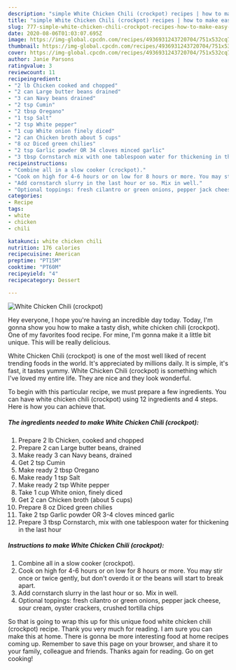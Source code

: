 ```yaml
---
description: "simple White Chicken Chili (crockpot) recipes | how to make easy White Chicken Chili (crockpot)"
title: "simple White Chicken Chili (crockpot) recipes | how to make easy White Chicken Chili (crockpot)"
slug: 777-simple-white-chicken-chili-crockpot-recipes-how-to-make-easy-white-chicken-chili-crockpot
date: 2020-08-06T01:03:07.695Z
image: https://img-global.cpcdn.com/recipes/4936931243720704/751x532cq70/white-chicken-chili-crockpot-recipe-main-photo.jpg
thumbnail: https://img-global.cpcdn.com/recipes/4936931243720704/751x532cq70/white-chicken-chili-crockpot-recipe-main-photo.jpg
cover: https://img-global.cpcdn.com/recipes/4936931243720704/751x532cq70/white-chicken-chili-crockpot-recipe-main-photo.jpg
author: Janie Parsons
ratingvalue: 3
reviewcount: 11
recipeingredient:
- "2 lb Chicken cooked and chopped"
- "2 can Large butter beans drained"
- "3 can Navy beans drained"
- "2 tsp Cumin"
- "2 tbsp Oregano"
- "1 tsp Salt"
- "2 tsp White pepper"
- "1 cup White onion finely diced"
- "2 can Chicken broth about 5 cups"
- "8 oz Diced green chilies"
- "2 tsp Garlic powder OR 34 cloves minced garlic"
- "3 tbsp Cornstarch mix with one tablespoon water for thickening in the last hour"
recipeinstructions:
- "Combine all in a slow cooker (crockpot)."
- "Cook on high for 4-6 hours or on low for 8 hours or more. You may stir once or twice gently, but don&#39;t overdo it or the beans will start to break apart."
- "Add cornstarch slurry in the last hour or so. Mix in well."
- "Optional toppings: fresh cilantro or green onions, pepper jack cheese, sour cream, oyster crackers, crushed tortilla chips"
categories:
- Recipe
tags:
- white
- chicken
- chili

katakunci: white chicken chili 
nutrition: 176 calories
recipecuisine: American
preptime: "PT15M"
cooktime: "PT60M"
recipeyield: "4"
recipecategory: Dessert

---
```



![White Chicken Chili (crockpot)](https://img-global.cpcdn.com/recipes/4936931243720704/751x532cq70/white-chicken-chili-crockpot-recipe-main-photo.jpg)

Hey everyone, I hope you're having an incredible day today. Today, I'm gonna show you how to make a tasty dish, white chicken chili (crockpot). One of my favorites food recipe. For mine, I'm gonna make it a little bit unique. This will be really delicious.



White Chicken Chili (crockpot) is one of the most well liked of recent trending foods in the world. It's appreciated by millions daily. It is simple, it's fast, it tastes yummy. White Chicken Chili (crockpot) is something which I've loved my entire life. They are nice and they look wonderful.


To begin with this particular recipe, we must prepare a few ingredients. You can have white chicken chili (crockpot) using 12 ingredients and 4 steps. Here is how you can achieve that.

<!--inarticleads1-->

##### The ingredients needed to make White Chicken Chili (crockpot):

1. Prepare 2 lb Chicken, cooked and chopped
1. Prepare 2 can Large butter beans, drained
1. Make ready 3 can Navy beans, drained
1. Get 2 tsp Cumin
1. Make ready 2 tbsp Oregano
1. Make ready 1 tsp Salt
1. Make ready 2 tsp White pepper
1. Take 1 cup White onion, finely diced
1. Get 2 can Chicken broth (about 5 cups)
1. Prepare 8 oz Diced green chilies
1. Take 2 tsp Garlic powder OR 3-4 cloves minced garlic
1. Prepare 3 tbsp Cornstarch, mix with one tablespoon water for thickening in the last hour




<!--inarticleads2-->

##### Instructions to make White Chicken Chili (crockpot):

1. Combine all in a slow cooker (crockpot).
1. Cook on high for 4-6 hours or on low for 8 hours or more. You may stir once or twice gently, but don&#39;t overdo it or the beans will start to break apart.
1. Add cornstarch slurry in the last hour or so. Mix in well.
1. Optional toppings: fresh cilantro or green onions, pepper jack cheese, sour cream, oyster crackers, crushed tortilla chips




So that is going to wrap this up for this unique food white chicken chili (crockpot) recipe. Thank you very much for reading. I am sure you can make this at home. There is gonna be more interesting food at home recipes coming up. Remember to save this page on your browser, and share it to your family, colleague and friends. Thanks again for reading. Go on get cooking!
